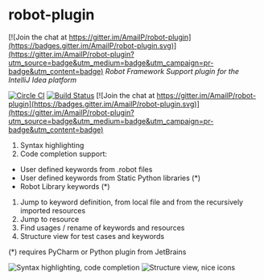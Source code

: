 # robot-plugin

[![Join the chat at https://gitter.im/AmailP/robot-plugin](https://badges.gitter.im/AmailP/robot-plugin.svg)](https://gitter.im/AmailP/robot-plugin?utm_source=badge&utm_medium=badge&utm_campaign=pr-badge&utm_content=badge)
_Robot Framework Support plugin for the IntelliJ Idea platform_

[![Circle CI](https://circleci.com/gh/AmailP/robot-plugin.svg?style=svg)](https://circleci.com/gh/AmailP/robot-plugin) [![Build Status](https://travis-ci.org/AmailP/robot-plugin.svg?branch=master)](https://travis-ci.org/AmailP/robot-plugin) [![Join the chat at https://gitter.im/AmailP/robot-plugin](https://badges.gitter.im/AmailP/robot-plugin.svg)](https://gitter.im/AmailP/robot-plugin?utm_source=badge&utm_medium=badge&utm_campaign=pr-badge&utm_content=badge)

1. Syntax highlighting
1. Code completion support:
  - User defined keywords from .robot files
  - User defined keywords from Static Python libraries (*)
  - Robot Library keywords (*)
1. Jump to keyword definition, from local file and from the recursively imported resources
1. Jump to resource
1. Find usages / rename of keywords and resources
1. Structure view for test cases and keywords

(*) requires PyCharm or Python plugin from JetBrains

![Syntax highlighting, code completion](/img/CodeCompletion.png)
![Structure view, nice icons](/img/StructureView.png)
